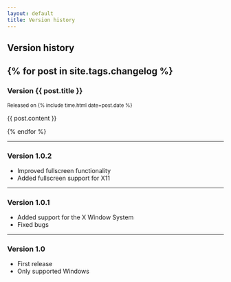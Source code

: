 ```yaml
---
layout: default
title: Version history
---
```


## Version history

{% for post in site.tags.changelog %}
---

<article>
<h3>Version {{ post.title }}</h3>

<small>Released on {% include time.html date=post.date %}</small>

{{ post.content }}
</article>
{% endfor %}

---
### Version 1.0.2
- Improved fullscreen functionality
- Added fullscreen support for X11

---
### Version 1.0.1
- Added support for the X Window System
- Fixed bugs

---
### Version 1.0
- First release
- Only supported Windows
